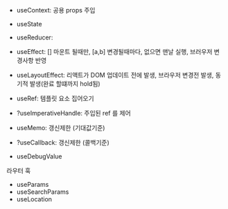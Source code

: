 
- useContext: 공용 props 주입

- useState
- useReducer:

- useEffect: [] 마운트 될때만, [a,b] 변경될때마다, 없으면 맨날 실행, 브러우저 변경사항 반영
- useLayoutEffect: 리액트가 DOM 업데이트 전에 발생, 브라우저 변경전 발생, 동기적 발생(완료 할떄까지 hold됨)

- useRef: 템플릿 요소 집어오기
- ?useImperativeHandle: 주입된 ref 를 제어

- useMemo: 갱신제한 (기대값기준)
- ?useCallback: 갱신제한 (콜백기준)

- useDebugValue


라우터 훅

- useParams
- useSearchParams
- useLocation